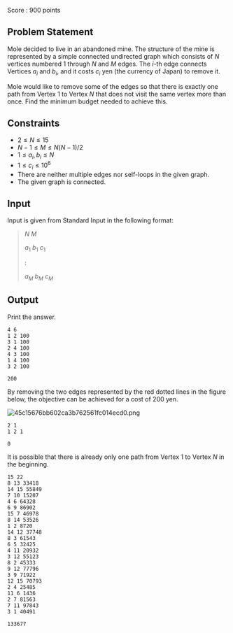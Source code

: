 Score : $900$ points

## Problem Statement

Mole decided to live in an abandoned mine. The structure of the mine is represented by a simple connected undirected graph which consists of $N$ vertices numbered $1$ through $N$ and $M$ edges.
The $i$-th edge connects Vertices $a_i$ and $b_i$, and it costs $c_i$ yen (the currency of Japan) to remove it.

Mole would like to remove some of the edges so that there is exactly one path from Vertex $1$ to Vertex $N$ that does not visit the same vertex more than once. Find the minimum budget needed to achieve this.

## Constraints

- $2 \leq N \leq 15$
- $N-1 \leq M \leq N(N-1)/2$
- $1 \leq a_i, b_i \leq N$
- $1 \leq c_i \leq 10^{6}$
- There are neither multiple edges nor self-loops in the given graph.
- The given graph is connected.

## Input

Input is given from Standard Input in the following format:

> $N$ $M$
> 
> $a_1$ $b_1$ $c_1$
> 
> $:$
> 
> $a_M$ $b_M$ $c_M$

## Output

Print the answer.

```input1
4 6
1 2 100
3 1 100
2 4 100
4 3 100
1 4 100
3 2 100
```

```output1
200
```

By removing the two edges represented by the red dotted lines in the figure below, the objective can be achieved for a cost of $200$ yen.

![45c15676bb602ca3b762561fc014ecd0.png](https://atcoder.jp/img/arc078/45c15676bb602ca3b762561fc014ecd0.png)

```input2
2 1
1 2 1
```

```output2
0
```

It is possible that there is already only one path from Vertex $1$ to Vertex $N$ in the beginning.

```input3
15 22
8 13 33418
14 15 55849
7 10 15207
4 6 64328
6 9 86902
15 7 46978
8 14 53526
1 2 8720
14 12 37748
8 3 61543
6 5 32425
4 11 20932
3 12 55123
8 2 45333
9 12 77796
3 9 71922
12 15 70793
2 4 25485
11 6 1436
2 7 81563
7 11 97843
3 1 40491
```

```output3
133677
```